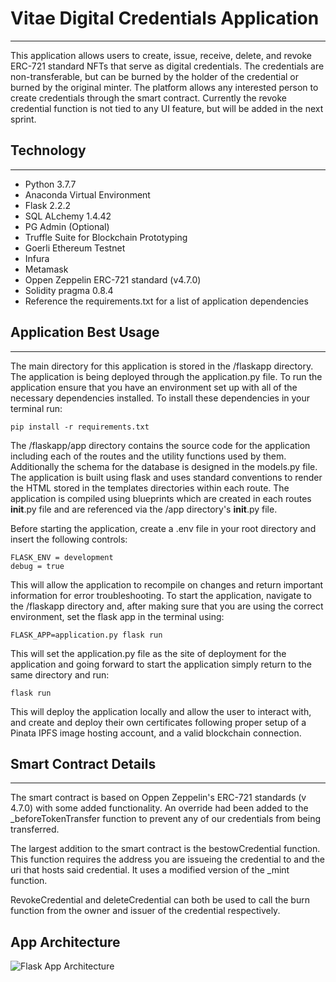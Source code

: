 # Vitae Digital Credentials Application

---

This application allows users to create, issue, receive, delete, and revoke ERC-721 standard NFTs that serve as digital credentials. The credentials are non-transferable, but can be burned by the holder of the credential or burned by the original minter. The platform allows any interested person to create credentials through the smart contract. Currently the revoke credential function is not tied to any UI feature, but will be added in the next sprint.

## Technology

---

- Python 3.7.7
- Anaconda Virtual Environment
- Flask 2.2.2
- SQL ALchemy 1.4.42
- PG Admin (Optional)
- Truffle Suite for Blockchain Prototyping
- Goerli Ethereum Testnet
- Infura
- Metamask
- Oppen Zeppelin ERC-721 standard (v4.7.0)
- Solidity pragma 0.8.4
- Reference the requirements.txt for a list of application dependencies

## Application Best Usage

---

The main directory for this application is stored in the /flaskapp directory. The application is being deployed through the application.py file. To run the application ensure that you have an environment set up with all of the necessary dependencies installed. To install these dependencies in your terminal run:

```
pip install -r requirements.txt
```

The /flaskapp/app directory contains the source code for the application including each of the routes and the utility functions used by them. Additionally the schema for the database is designed in the models.py file. The application is built using flask and uses standard conventions to render the HTML stored in the templates directories within each route.
The application is compiled using blueprints which are created in each routes **init**.py file and are referenced via the /app directory's **init**.py file.

Before starting the application, create a .env file in your root directory and insert the following controls:

```
FLASK_ENV = development
debug = true
```

This will allow the application to recompile on changes and return important information for error troubleshooting.
To start the application, navigate to the /flaskapp directory and, after making sure that you are using the correct environment, set the flask app in the terminal using:

```
FLASK_APP=application.py flask run
```

This will set the application.py file as the site of deployment for the application and going forward to start the application simply return to the same directory and run:

```
flask run
```

This will deploy the application locally and allow the user to interact with, and create and deploy their own certificates following proper setup of a Pinata IPFS image hosting account, and a valid blockchain connection.

## Smart Contract Details

---

The smart contract is based on Oppen Zeppelin's ERC-721 standards (v 4.7.0) with some added functionality. An override had been added to the \_beforeTokenTransfer function to prevent any of our credentials from being transferred.

The largest addition to the smart contract is the bestowCredential function. This function requires the address you are issueing the credential to and the uri that hosts said credential. It uses a modified version of the \_mint function.

RevokeCredential and deleteCredential can both be used to call the burn function from the owner and issuer of the credential respectively.

## App Architecture

![Flask App Architecture](https://github.com/rrmangum/blockchain_credentials/blob/main/flaskapp/app/static/images/VDC_architecure.png?raw=true)
